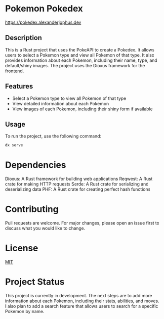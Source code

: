 # Pokemon Pokedex

https://pokedex.alexanderjophus.dev

## Description

This is a Rust project that uses the PokeAPI to create a Pokedex. It allows users to select a Pokemon type and view all Pokemon of that type. It also provides information about each Pokemon, including their name, type, and default/shiny images. The project uses the Dioxus framework for the frontend.

## Features

- Select a Pokemon type to view all Pokemon of that type
- View detailed information about each Pokemon
- View images of each Pokemon, including their shiny form if available

## Usage

To run the project, use the following command:

```bash
dx serve
```

# Dependencies

Dioxus: A Rust framework for building web applications
Reqwest: A Rust crate for making HTTP requests
Serde: A Rust crate for serializing and deserializing data
PHF: A Rust crate for creating perfect hash functions

# Contributing

Pull requests are welcome. For major changes, please open an issue first to discuss what you would like to change.

# License

[MIT](https://choosealicense.com/licenses/mit/)

# Project Status

This project is currently in development. The next steps are to add more information about each Pokemon, including their stats, abilities, and moves. I also plan to add a search feature that allows users to search for a specific Pokemon by name.

